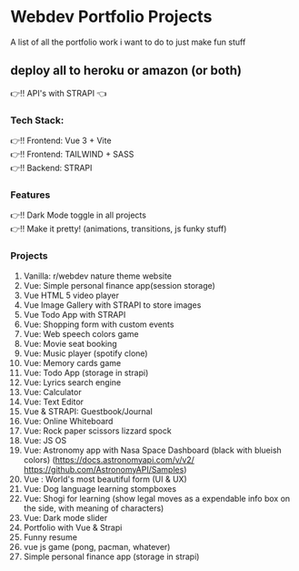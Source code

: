 # Webdev Portfolio Projects
A list of all the portfolio work i want to do to just make fun stuff

## deploy all to heroku or amazon (or both)
:point_right:!! API's with STRAPI :point_left:

### Tech Stack:
:point_right:!! Frontend: Vue 3  + Vite  
:point_right:!! Frontend: TAILWIND + SASS  
:point_right:!! Backend: STRAPI  



### Features  
:point_right:!! Dark Mode toggle in all projects  
:point_right:!! Make it pretty! (animations, transitions, js funky stuff)  

### Projects  
1. Vanilla: r/webdev nature theme website  
2. Vue: Simple personal finance app(session storage)  
3. Vue HTML 5 video player
4. Vue Image Gallery with STRAPI to store images
5. Vue Todo App with STRAPI
6. Vue: Shopping form with custom events
7. Vue: Web speech colors game
8. Vue: Movie seat booking
9. Vue: Music player (spotify clone)
10. Vue: Memory cards game
11. Vue: Todo App (storage in strapi)
12. Vue: Lyrics search engine
13. Vue: Calculator
14. Vue: Text Editor
15. Vue & STRAPI: Guestbook/Journal
16. Vue: Online Whiteboard
17. Vue: Rock paper scissors lizzard spock
18. Vue: JS OS
19. Vue: Astronomy app with Nasa Space Dashboard (black with blueish colors) (https://docs.astronomyapi.com/v/v2/ https://github.com/AstronomyAPI/Samples)
20. Vue : World's most beautiful form (UI & UX)
21. Vue: Dog language learning stompboxes
22. Vue: Shogi for learning (show legal moves as a expendable info box on the side, with meaning of characters)  
23. Vue: Dark mode slider  
24. Portfolio with Vue & Strapi  
25. Funny resume
26. vue js game (pong, pacman, whatever)   
27. Simple personal finance app (storage in strapi)
